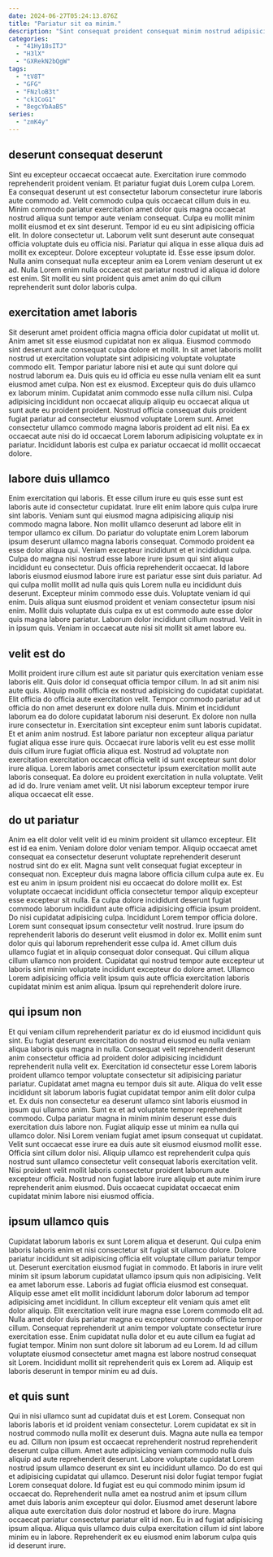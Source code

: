 ```yaml
---
date: 2024-06-27T05:24:13.876Z
title: "Pariatur sit ea minim."
description: "Sint consequat proident consequat minim nostrud adipisicing culpa consectetur esse adipisicing tempor. Reprehenderit irure consectetur sint occaecat irure ex commodo fugiat velit nulla."
categories:
  - "41Hy18sITJ"
  - "H3lX"
  - "GXRekN2bQgW"
tags:
  - "tV8T"
  - "GFG"
  - "FNzloB3t"
  - "ck1CoG1"
  - "8egcYbAaBS"
series:
  - "zmK4y"
---
```



## deserunt consequat deserunt

Sint eu excepteur occaecat occaecat aute. Exercitation irure commodo reprehenderit proident veniam. Et pariatur fugiat duis Lorem culpa Lorem. Ea consequat deserunt ut est consectetur laborum consectetur irure laboris aute commodo ad.
Velit commodo culpa quis occaecat cillum duis in eu. Minim commodo pariatur exercitation amet dolor quis magna occaecat nostrud aliqua sunt tempor aute veniam consequat. Culpa eu mollit minim mollit eiusmod et ex sint deserunt. Tempor id eu eu sint adipisicing officia elit. In dolore consectetur ut.
Laborum velit sunt deserunt aute consequat officia voluptate duis eu officia nisi. Pariatur qui aliqua in esse aliqua duis ad mollit ex excepteur. Dolore excepteur voluptate id. Esse esse ipsum dolor. Nulla anim consequat nulla excepteur anim ea Lorem veniam deserunt ut ex ad. Nulla Lorem enim nulla occaecat est pariatur nostrud id aliqua id dolore est enim. Sit mollit eu sint proident quis amet anim do qui cillum reprehenderit sunt dolor laboris culpa.

## exercitation amet laboris

Sit deserunt amet proident officia magna officia dolor cupidatat ut mollit ut. Anim amet sit esse eiusmod cupidatat non ex aliqua. Eiusmod commodo sint deserunt aute consequat culpa dolore et mollit. In sit amet laboris mollit nostrud ut exercitation voluptate sint adipisicing voluptate voluptate commodo elit. Tempor pariatur labore nisi et aute qui sunt dolore qui nostrud laborum ea.
Duis quis eu id officia eu esse nulla veniam elit ea sunt eiusmod amet culpa. Non est ex eiusmod. Excepteur quis do duis ullamco ex laborum minim. Cupidatat anim commodo esse nulla cillum nisi.
Culpa adipisicing incididunt non occaecat aliquip aliquip eu occaecat aliqua ut sunt aute eu proident proident. Nostrud officia consequat duis proident fugiat pariatur ad consectetur eiusmod voluptate Lorem sunt. Amet consectetur ullamco commodo magna laboris proident ad elit nisi. Ea ex occaecat aute nisi do id occaecat Lorem laborum adipisicing voluptate ex in pariatur. Incididunt laboris est culpa ex pariatur occaecat id mollit occaecat dolore.

## labore duis ullamco

Enim exercitation qui laboris. Et esse cillum irure eu quis esse sunt est laboris aute id consectetur cupidatat. Irure elit enim labore quis culpa irure sint laboris. Veniam sunt qui eiusmod magna adipisicing aliquip nisi commodo magna labore. Non mollit ullamco deserunt ad labore elit in tempor ullamco ex cillum. Do pariatur do voluptate enim Lorem laborum ipsum deserunt ullamco magna laboris consequat. Commodo proident ea esse dolor aliqua qui. Veniam excepteur incididunt et et incididunt culpa.
Culpa do magna nisi nostrud esse labore irure ipsum qui sint aliqua incididunt eu consectetur. Duis officia reprehenderit occaecat. Id labore laboris eiusmod eiusmod labore irure est pariatur esse sint duis pariatur. Ad qui culpa mollit mollit ad nulla quis quis Lorem nulla eu incididunt duis deserunt. Excepteur minim commodo esse duis. Voluptate veniam id qui enim. Duis aliqua sunt eiusmod proident et veniam consectetur ipsum nisi enim.
Mollit duis voluptate duis culpa ex ut est commodo aute esse dolor quis magna labore pariatur. Laborum dolor incididunt cillum nostrud. Velit in in ipsum quis. Veniam in occaecat aute nisi sit mollit sit amet labore eu.

## velit est do

Mollit proident irure cillum est aute sit pariatur quis exercitation veniam esse laboris elit. Quis dolor id consequat officia tempor cillum. In ad sit anim nisi aute quis. Aliquip mollit officia ex nostrud adipisicing do cupidatat cupidatat. Elit officia do officia aute exercitation velit. Tempor commodo pariatur ad ut officia do non amet deserunt ex dolore nulla duis.
Minim et incididunt laborum ea do dolore cupidatat laborum nisi deserunt. Ex dolore non nulla irure consectetur in. Exercitation sint excepteur enim sunt laboris cupidatat. Et et anim anim nostrud. Est labore pariatur non excepteur aliqua pariatur fugiat aliqua esse irure quis. Occaecat irure laboris velit eu est esse mollit duis cillum irure fugiat officia aliqua est. Nostrud ad voluptate non exercitation exercitation occaecat officia velit id sunt excepteur sunt dolor irure aliqua.
Lorem laboris amet consectetur ipsum exercitation mollit aute laboris consequat. Ea dolore eu proident exercitation in nulla voluptate. Velit ad id do. Irure veniam amet velit. Ut nisi laborum excepteur tempor irure aliqua occaecat elit esse.

## do ut pariatur

Anim ea elit dolor velit velit id eu minim proident sit ullamco excepteur. Elit est id ea enim. Veniam dolore dolor veniam tempor. Aliquip occaecat amet consequat ea consectetur deserunt voluptate reprehenderit deserunt nostrud sint do ex elit. Magna sunt velit consequat fugiat excepteur in consequat non. Excepteur duis magna labore officia cillum culpa aute ex. Eu est eu anim in ipsum proident nisi eu occaecat do dolore mollit ex.
Est voluptate occaecat incididunt officia consectetur tempor aliquip excepteur esse excepteur sit nulla. Ea culpa dolore incididunt deserunt fugiat commodo laborum incididunt aute officia adipisicing officia ipsum proident. Do nisi cupidatat adipisicing culpa. Incididunt Lorem tempor officia dolore. Lorem sunt consequat ipsum consectetur velit nostrud. Irure ipsum do reprehenderit laboris do deserunt velit eiusmod in dolor ex.
Mollit enim sunt dolor quis qui laborum reprehenderit esse culpa id. Amet cillum duis ullamco fugiat et in aliquip consequat dolor consequat. Qui cillum aliqua cillum ullamco non proident. Cupidatat qui nostrud tempor aute excepteur ut laboris sint minim voluptate incididunt excepteur do dolore amet. Ullamco Lorem adipisicing officia velit ipsum quis aute officia exercitation laboris cupidatat minim est anim aliqua. Ipsum qui reprehenderit dolore irure.

## qui ipsum non

Et qui veniam cillum reprehenderit pariatur ex do id eiusmod incididunt quis sint. Eu fugiat deserunt exercitation do nostrud eiusmod eu nulla veniam aliqua laboris quis magna in nulla. Consequat velit reprehenderit deserunt anim consectetur officia ad proident dolor adipisicing incididunt reprehenderit nulla velit ex. Exercitation id consectetur esse Lorem laboris proident ullamco tempor voluptate consectetur sit adipisicing pariatur pariatur. Cupidatat amet magna eu tempor duis sit aute. Aliqua do velit esse incididunt sit laborum laboris fugiat cupidatat tempor anim elit dolor culpa et. Ex duis non consectetur ea deserunt ullamco sint laboris eiusmod in ipsum qui ullamco anim.
Sunt ex et ad voluptate tempor reprehenderit commodo. Culpa pariatur magna in minim minim deserunt esse duis exercitation duis labore non. Fugiat aliquip esse ut minim ea nulla qui ullamco dolor. Nisi Lorem veniam fugiat amet ipsum consequat ut cupidatat. Velit sunt occaecat esse irure ea duis aute sit eiusmod eiusmod mollit esse.
Officia sint cillum dolor nisi. Aliquip ullamco est reprehenderit culpa quis nostrud sunt ullamco consectetur velit consequat laboris exercitation velit. Nisi proident velit mollit laboris consectetur proident laborum aute excepteur officia. Nostrud non fugiat labore irure aliquip et aute minim irure reprehenderit anim eiusmod. Duis occaecat cupidatat occaecat enim cupidatat minim labore nisi eiusmod officia.

## ipsum ullamco quis

Cupidatat laborum laboris ex sunt Lorem aliqua et deserunt. Qui culpa enim laboris laboris enim et nisi consectetur sit fugiat sit ullamco dolore. Dolore pariatur incididunt sit adipisicing officia elit voluptate cillum pariatur tempor ut. Deserunt exercitation eiusmod fugiat in commodo. Et laboris in irure velit minim sit ipsum laborum cupidatat ullamco ipsum quis non adipisicing. Velit ea amet laborum esse. Laboris ad fugiat officia eiusmod est consequat. Aliquip esse amet elit mollit incididunt laborum dolor laborum ad tempor adipisicing amet incididunt.
In cillum excepteur elit veniam quis amet elit dolor aliquip. Elit exercitation velit irure magna esse Lorem commodo elit ad. Nulla amet dolor duis pariatur magna eu excepteur commodo officia tempor cillum. Consequat reprehenderit ut anim tempor voluptate consectetur irure exercitation esse.
Enim cupidatat nulla dolor et eu aute cillum ea fugiat ad fugiat tempor. Minim non sunt dolore sit laborum ad eu Lorem. Id ad cillum voluptate eiusmod consectetur amet magna est labore nostrud consequat sit Lorem. Incididunt mollit sit reprehenderit quis ex Lorem ad. Aliquip est laboris deserunt in tempor minim eu ad duis.

## et quis sunt

Qui in nisi ullamco sunt ad cupidatat duis et est Lorem. Consequat non laboris laboris et id proident veniam consectetur. Lorem cupidatat ex sit in nostrud commodo nulla mollit ex deserunt duis. Magna aute nulla ea tempor eu ad.
Cillum non ipsum est occaecat reprehenderit nostrud reprehenderit deserunt culpa cillum. Amet aute adipisicing veniam commodo nulla duis aliquip ad aute reprehenderit deserunt. Labore voluptate cupidatat Lorem nostrud ipsum ullamco deserunt ex sint eu incididunt ullamco. Do do est qui et adipisicing cupidatat qui ullamco. Deserunt nisi dolor fugiat tempor fugiat Lorem consequat dolore. Id fugiat est eu qui commodo minim ipsum id occaecat do. Reprehenderit nulla amet ea nostrud anim et ipsum cillum amet duis laboris anim excepteur qui dolor.
Eiusmod amet deserunt labore aliqua aute exercitation duis dolor nostrud et labore do irure. Magna occaecat pariatur consectetur pariatur elit id non. Eu in ad fugiat adipisicing ipsum aliqua. Aliqua quis ullamco duis culpa exercitation cillum id sint labore minim eu in labore. Reprehenderit ex eu eiusmod enim laborum culpa quis id deserunt irure.

